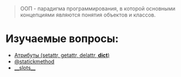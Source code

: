 > ООП - парадигма программирования, в которой основными концепциями являются понятия объектов и классов.

# Изучаемые вопросы:
- [Атрибуты (setattr, getattr, delattr, __dict__)](./docs/attributes.md)
- [@statickmethod](./docs/statickmethod.md)
- [\_\_slots\_\_](./docs/slots.md)